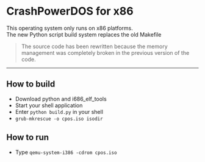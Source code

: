 # CrashPowerDOS for x86

This operating system only runs on x86 platforms.
<br>
The new Python script build system replaces the old Makefile

> The source code has been rewritten because the memory management was completely broken in the previous version of the code.

<hr>

## How to build

* Download python and i686_elf_tools
* Start your shell application
* Enter `python build.py` in your shell
* `grub-mkrescue -o cpos.iso isodir`

## How to run

* Type `qemu-system-i386 -cdrom cpos.iso`


